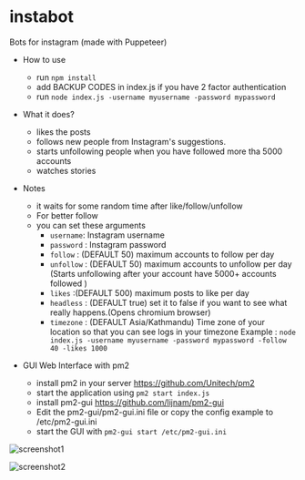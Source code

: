 # instabot

Bots  for instagram (made with Puppeteer)

* How to use
  * run `npm install`
  * add BACKUP CODES in index.js if you have 2 factor authentication
  * run `node index.js -username myusername -password mypassword `

* What it does?
  * likes the posts
  * follows new people from Instagram's suggestions.
  * starts unfollowing people when you have followed more tha 5000 accounts
  * watches stories 

* Notes
    * it waits for some random time after like/follow/unfollow
    * For better follow
    * you can set these arguments
      * `username`: Instagram username
      * `password` : Instagram password
      * `follow` : (DEFAULT 50) maximum accounts to follow per day
      * `unfollow` : (DEFAULT 50) maximum accounts to unfollow per day (Starts unfollowing after your account have 5000+ accounts followed )
      * `likes` :(DEFAULT 500) maximum posts to like per day
      * `headless` : (DEFAULT true) set it to false if you want to see what  really happens.(Opens chromium browser)
      * `timezone` : (DEFAULT Asia/Kathmandu) Time zone  of your location so that you can see logs in your timezone
      Example : `node index.js -username myusername -password mypassword -follow 40 -likes 1000`
    

  

* GUI Web Interface with pm2
  * install pm2 in your server <https://github.com/Unitech/pm2>
  * start the  application using `pm2 start index.js`
  * install pm2-gui <https://github.com/lijnam/pm2-gui>
  * Edit the pm2-gui/pm2-gui.ini file or copy the config example to /etc/pm2-gui.ini
  * start the GUI with `pm2-gui start /etc/pm2-gui.ini`

 ![screenshot1](https://i.ibb.co/9tjC4ns/Untitled.png")
 
 ![screenshot2](https://i.ibb.co/XSH3936/Untitled.png)
 
